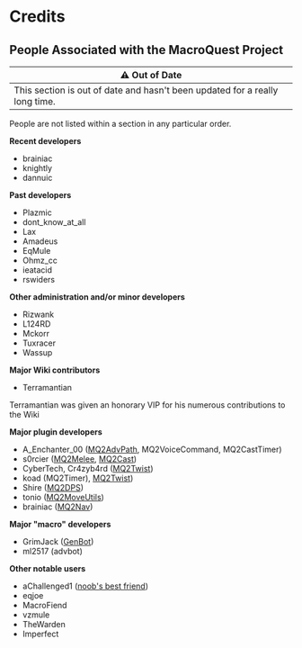 # Credits

## People Associated with the MacroQuest Project

| :warning: Out of Date                                                       |
|-----------------------------------------------------------------------------|
| This section is out of date and hasn't been updated for a really long time. |

People are not listed within a section in any particular order.

**Recent developers**

* brainiac
* knightly
* dannuic

**Past developers**

* Plazmic
* dont_know_at_all
* Lax
* Amadeus
* EqMule
* Ohmz_cc
* ieatacid
* rswiders

**Other administration and/or minor developers**

* Rizwank
* L124RD
* Mckorr
* Tuxracer
* Wassup

**Major Wiki contributors**

* Terramantian

Terramantian was given an honorary VIP for his numerous contributions to the Wiki

**Major plugin developers**

* A_Enchanter_00 ([MQ2AdvPath](../plugins/community-plugins/mq2advpath.md), MQ2VoiceCommand, MQ2CastTimer)
* s0rcier ([MQ2Melee](../plugins/community-plugins/mq2melee.md), [MQ2Cast](../plugins/community-plugins/mq2cast.md))
* CyberTech, Cr4zyb4rd ([MQ2Twist](../plugins/community-plugins/mq2twist/))
* koad (MQ2Timer), [MQ2Twist](../plugins/community-plugins/mq2twist/))
* Shire ([MQ2DPS](../plugins/community-plugins/mq2dps.md))
* tonio ([MQ2MoveUtils](../plugins/community-plugins/mq2moveutils/))
* brainiac ([MQ2Nav](https://github.com/brainiac/MQ2Nav))

**Major "macro" developers**

* GrimJack ([GenBot](../macros/gallery/genbot.md))
* ml2517 (advbot)

**Other notable users**

* aChallenged1 ([noob's best friend](https://macroquest.org/phpBB3/viewtopic.php?t=10464))
* eqjoe
* MacroFiend
* vzmule
* TheWarden
* Imperfect